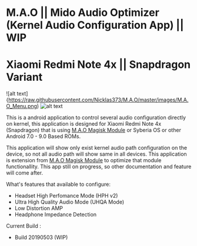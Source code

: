 # M.A.O || Mido Audio Optimizer (Kernel Audio Configuration App) || WIP
# Xiaomi Redmi Note 4x || Snapdragon Variant

![alt text]{https://raw.githubusercontent.com/Nicklas373/M.A.O/master/images/M.A.O_Menu.png) 
![alt text](https://raw.githubusercontent.com/Nicklas373/M.A.O/master/images/M.A.O_Menu_Audio_Path.png)

This is a android application to control several audio configuration directly on kernel, this application is designed for Xiaomi Redmi Note 4x (Snapdragon) that is using [M.A.O Magisk Module](https://github.com/Nicklas373/Internal_DAC_Fixer/tree/Magisk) or Syberia OS or other Android 7.0 - 9.0 Based ROMs.

This application will show only exist kernel audio path configuration on the device, so not all audio path will show same in all devices. This application is extension from [M.A.O Magisk Module](https://github.com/Nicklas373/Internal_DAC_Fixer/tree/Magisk) to optimize that module functionallity. This app still on progress, so other documentation and feature will come after.

What's features that available to configure:

- Headset High Perfomance Mode (HPH v2)
- Ultra High Quality Audio Mode (UHQA Mode)
- Low Distortion AMP
- Headphone Impedance Detection

Current Build :
- Build 20190503 (WIP)
